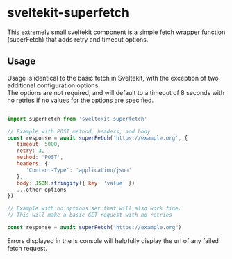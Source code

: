 # sveltekit-superfetch

This extremely small sveltekit component is a simple fetch wrapper function (superFetch) that adds retry and timeout options.

## Usage

Usage is identical to the basic fetch in Sveltekit, with the exception of two additional configuration options.  
The options are not required, and will default to a timeout of 8 seconds with no retries if no values for the options are specified.

```js

import superFetch from 'sveltekit-superfetch'

// Example with POST method, headers, and body
const response = await superFetch('https://example.org', {
   timeout: 5000,
   retry: 3,
   method: 'POST',
   headers: {
      'Content-Type': 'application/json'
   },
   body: JSON.stringify({ key: 'value' })
   ...other options
})

// Example with no options set that will also work fine.
// This will make a basic GET request with no retries

const response = await superFetch("https://example.org")

```

Errors displayed in the js console will helpfully display the url of any failed fetch request.
